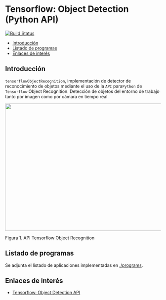 # Tensorflow: Object Detection (Python API)
[![Build Status](https://travis-ci.org/davidvelascogarcia/tensorflowObjectRecognition.svg?branch=master)](https://travis-ci.org/davidvelascogarcia/tensorflowObjectRecognition)

- [Introducción](#introducción)
- [Listado de programas](#listado-de-programas)
- [Enlaces de interés](#enlaces-de-interés)


## Introducción

`tensorflowObjectRecognition`, implementación de detector de reconocimiento de objetos mediante el uso de la `API` para`Python` de `Tensorflow` Object Recognition.
Detección de objetos del entorno de trabajo tanto por imagen como por cámara en tiempo real.

<img src="./programs/images/Robot Object Recognition.png" width=719 height=412>
</p>

Figura 1. API Tensorflow Object Recognition

## Listado de programas

Se adjunta el listado de aplicaciones implementadas en [./programs](./programs).

## Enlaces de interés

* [Tensorflow: Object Detection API](https://github.com/tensorflow/models/tree/master/research/object_detection)
